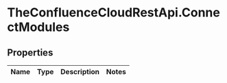 # TheConfluenceCloudRestApi.ConnectModules

## Properties
Name | Type | Description | Notes
------------ | ------------- | ------------- | -------------
